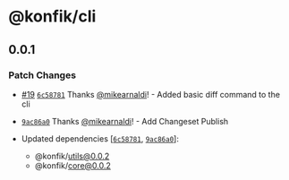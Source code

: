 # @konfik/cli

## 0.0.1
### Patch Changes



- [#19](https://github.com/konfik/konfik/pull/19) [`6c58781`](https://github.com/konfik/konfik/commit/6c587810fead7a3e276f051a89026d2e4cdc32ac) Thanks [@mikearnaldi](https://github.com/mikearnaldi)! - Added basic diff command to the cli



- [`9ac86a0`](https://github.com/konfik/konfik/commit/9ac86a0d82057511758a3a2dfe2a03b1ccce73ce) Thanks [@mikearnaldi](https://github.com/mikearnaldi)! - Add Changeset Publish

- Updated dependencies [[`6c58781`](https://github.com/konfik/konfik/commit/6c587810fead7a3e276f051a89026d2e4cdc32ac), [`9ac86a0`](https://github.com/konfik/konfik/commit/9ac86a0d82057511758a3a2dfe2a03b1ccce73ce)]:
  - @konfik/utils@0.0.2
  - @konfik/core@0.0.2
